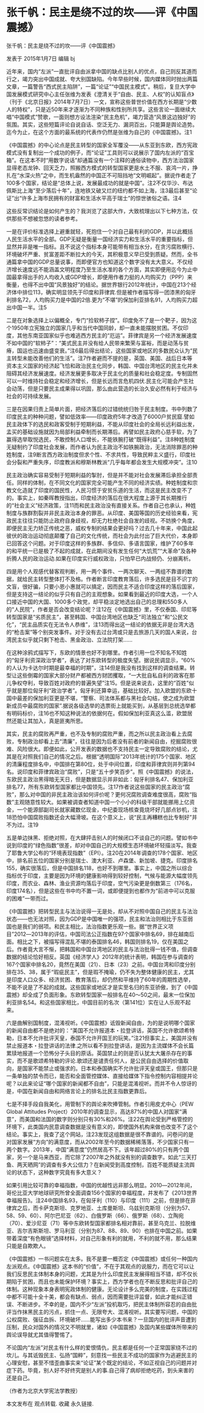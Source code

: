 # 张千帆：民主是绕不过的坎——评《中国震撼》

张千帆：民主是绕不过的坎——评《中国震撼》

发表于 2015年1月7日 编辑 bj

近年来，国内“左派”一直批评自由派拿中国的缺点比别人的优点，自己则反其道而行之，竭力突出中国成就、夸大别国缺陷。今年早些时候，国内媒体同时抛出两篇文章，一篇警告“西式民主陷阱”，一篇“论证”“中国民主模式”。稍后，复旦大学中国发展模式研究中心主任张维为发表《澄清关于“自由、民主、人权”的认知盲点》（刊于《北京日报》2014年7月7日）一文，宣称这些普世价值在西方长期是“少数人的特权”，只是近50年来才逐渐为不同种族和性别所共享。这些言论一面继续大唱“中国模式”赞歌，一面则想方设法渲染“民主危机”，竭力营造“风景这边独好”的氛围。其实，这些短篇评论自说自话、空泛无力、漏洞百出，只能算是舆论造势。迄今为止，在这个方面的最系统的代表作仍然是张维为自己的《中国震撼》。注1 

《中国震撼》的中心论点是民主转型的国家全军覆没――从东亚到东欧，西方宪政模式没有复制出一个成功的例子，而“论证”工具则可以说展示了国内左派的“百宝箱”。在这本不时“用数字说话”却通篇没有一个注释的通俗读物中，西方法治国家显得老态龙钟、回天乏力，照搬西方模式的转型国家更是水土不服、哀鸿一片，挣扎在“水深火热”之中，而生机盎然的中国正不可阻挡地“文明崛起”。据说作者走了100多个国家，结论是“总体上说，发展最成功的就是中国”。注2不仅华沙、布达佩斯比上海“至少落后十年”，连地铁又破又烂的纽约都不如上海，注3最后甚至“论证”出“许多上海市民拥有的财富和生活水平高于瑞士”的惊世骇俗之语。注4 

这些反常识结论是如何产生的？我浏览了这部大作，大致梳理出以下七种方法，仅供那些不想被忽悠的读者参考。 

一是在评价标准选择上避重就轻，死抱住一个对自己最有利的GDP，并以此概括人民生活水平的全部。GDP无疑是衡量一国经济实力和生活水平的重要指标，但显然并非是唯一指标。且不说这个指标本身可能带有相当水分，在贪污腐败横行、环境破坏严重、贫富差距不断拉大的今天，其积极意义早已受到质疑。然而，全书通篇拿中国的GDP总量说事，而即便官方也知道这个数字没有太大意义。不仅经济增长速度远不能涵盖文明程度乃至生活水准的各个方面，其实即便用迄今为止中国最拿得出手的人均收入或GDP增长，即便用作者力挺的人均购买力（PPP）来衡量，也得不出中国“风景独好”的结论。据世界银行2012年统计，中国在213个经济体中排位113，确实明显领先于印度和菲律宾.但是被作者描写得一团漆黑的匈牙利排名72，人均购买力是中国的2倍.更为“不堪”的保加利亚排名91，人均购买力超出中国一半。注5 

二是在对象选择上以偏概全，专门“捡软柿子捏”。印度免不了是一个靶子，因为这个1950年立宪独立的国家几乎和当代中国同龄，却一直未能摆脱贫困。不仅印度，其他东南亚国家似乎也难逃西方民主的“厄运”。菲律宾是另一个经济发展速度不如中国的“软柿子”：“美式民主并没有给人民带来繁荣与富裕，而是动荡与贫瘠，国运也迅速由盛变衰。”注6最后得出结论，这些国家或地区的多数民众认为“民主转型未能改善他们的生活”。注7作者避而不提的是，英国、美国、战后日本等资本主义国家的经济起飞恰和政治民主化同步，韩国、中国台湾地区的民主化并未阻碍其经济发展速度。经济发展更多取决于民主化的质量和社会稳定度。专制固然可以一时维持社会稳定和经济增长，但是长远而言危机四伏.民主化可能会产生社会动荡，但是只要民主成果得以巩固，那么由此营造的长治久安必然有利于经济与社会的可持续发展。 

三是在因果归责上简单片面，把经济落后的过错统统归咎于民主制度。书中列数了印度民主的种种问题，譬如低效率――印度政府5年才改造了6000户贫民窟.譬如民主政体下的选民和政客受制于短期利益，不能从印度社会的全局长远利益出发，孟买的基础设施就因为局部利益牵制而长期滞后。再譬如民主政府心慈手软，为了赢得选举取悦选民，不敢控制人口增长，不能铁腕打破“既得利益”。注8种姓制度无疑制约了印度社会发展，而作者认为民主政治不如铁腕政治，无法消除罪恶的种姓制度，注9断言西方政治制度但求个性、不求共性，导致民粹主义盛行，印度社会分裂和严重失序，印度教派和穆斯林教派“几乎每年都会发生大规模冲突”。注10 

民主政治确实容易受制于短期利益的掣肘，但是并不能对社会发展滞后承担全部责任。同样的体制，在不同文化的国家完全可能产生不同的经济实绩。种姓制度和宗教文化造就了印度的国民性，人民习惯于安贫乐道的生活，而这是民主改变不了的。事实上，如秦晖教授指出，印度经济的落后在很大程度上源于其长期推行的“社会主义”经济政策，注11而和民主政治没有直接关系。作者自己也承认，种姓制度与族群割裂并非民主政治本身的罪恶。从印度、美国等国的历史经验来看，宪政民主往往只能防止政府自身歧视，却无力杜绝社会自发的歧视。不妨换个角度，即便民主无力矫正传统之恶，威权专制的结果会更好吗？过去几十年来，中国此起彼伏的政治运动彻底颠覆了自己的文化传统，而社会为此付出了巨大代价，本身即已回答这个问题。对于印度这样的多族群、多信仰、多语言国家，维护了60多年的和平统一已是极了不起的成就，在此期间没有发生任何“大饥荒”“大革命”及各种折腾人民的政治运动.如果在印度实行威权政治，只怕早已内战频仍、分崩离析。 

四是用个人观感代替客观判断，用一两个事件、一两次聊天、一两组不靠谱的数据，就给民主转型整体打不及格。作者断言印度教育落后，许多选民是目不识丁的文盲，很好骗，只要小恩小惠就可以搞定，因而民主不适合印度这样的落后国家，但是支持这一结论的似乎只有自己的主观想象。如果看到最近的印度大选，一个人口接近中国的大国、1000多个政党，却平稳淡定地选出自己的总理和550多人的“人民院”，作者是否会改变结论呢？注12在《中国震撼》里，不仅泰国、印尼等转型国家是“劣质民主”，甚至韩国、中国台湾地区也缺乏“司法独立”和“公民文化”，“民主品质实在无法令人恭维”，注13而得出这一结论的依据无非是台湾大选的“枪击案”等个别突发事件。对于没有去过台湾或只是去旅游几天的国人来说，台湾民主似乎就只剩下枪击、黑金政治、立法院打架…… 

在这种涂鸦式描写下，东欧的情景也好不到哪里。作者引用一位不知名不知姓的“匈牙利资深政治学者”，表达了对东欧转型的极度失望。据说民调显示，“60%的人认为卡达尔时期是最幸福的时期”，注14但是我没有找到这样的调查结果。转型让这些倒霉的国家大部分财产都被西方财团攫取，“一大批自私自利的政客在那儿争权夺利，导致百姓对政府的普遍失望”注15。但是说来说去，这里的“百姓”似乎就是那位匈牙利“政治学者”。匈牙利还算幸运，基础比较好。加入欧盟的东欧十国中最差的保加利亚更是不堪，“警察、司法体系都与黑社会勾结，使之成为欧盟新成员中最腐败的国家”.据说各级选举的选票街上就能买到，从基层到总统选举都有明码标价，注16也不知这种说法的依据何在。假如保加利亚真这么滥，欧盟居然还能让其加入，真是匪夷所思。 

其实，民主的腐败再严重，也不及专制的腐败严重，而之所以民主政治看上去腐败，专制政治却看上去“清廉”，往往是因为后者没有前者的新闻自由，挖掘腐败很难、风险很大。即便如此，公开发表的数据也不支持民主一定导致腐败的结论，尤其是在对照我们自己的情况之后。根据“透明国际”2013年统计的175个国家、地区的清廉程度排名中，中国排在第80位，处于中间位置，印度和菲律宾则并列第94名。说印度和菲律宾政治“腐败”，只是“五十步笑百步”。照《中国震撼》的说法，东欧民主政治黑得暗无天日，但是数据显示并非如此：匈牙利排名47、保加利亚排名77，所有东欧转型国家都比中国领先。注17作者说这些国家的民主政治“腐败”，那么对中国的非民主政治该如何评价呢？更何况腐败调查难度很高，腐败“指数”主观随意性较大。如果被调查者知道中国一个小小的科级干部就能挪用上亿资金，一个能源部副司长就家藏数亿现金，中纪委现场核查竟烧坏好几部点钞机，注18恐怕中国腐败指数还会大幅滑坡。在这个意义上，说“民主再糟糕也比专制好”并不为过。注19 

五是单边抹黑、拒绝对照，在大肆抨击别人的时候闭口不谈自己的问题。譬如书中说到印度的“绿色指数”很差，却对中国自己的大规模生态环境破坏轻描淡写。我查了耶鲁大学公布的“环境表现指数”（EPI）。注20在2014年调查的178个国家、地区中，排名前五位的国家分别是瑞士、澳大利亚、卢森堡、新加坡、捷克。印度排名155，确实很落后，但是中国排名118，也好不到哪里。事实上，中国之所以综合指标优于印度，主要是因为环境的健康影响得到较好控制，气候与能源大幅度领先印度，而农业、森林、渔业资源均落后于印度，空气污染更是倒数第三（176名，印度174名），但是这些在书中均不置一词，或即便提到也都作为“前进中可以克服的困难”一带而过。 

《中国震撼》把转型民主与法治说得一无是处，却从不对照中国自己的民主与法治状态――也无法对照，因为GDP是中国唯一的强项，民主和法治则相比于东亚弱国也是我们的弱项。和民主相比，法治指数更乐观一些。据“世界正义项目”2012―2013年的评估，中国司法公正指数在97个国家中排名69，排在越南后面。相比之下，被描写得混乱不堪的泰国排名46，韩国则排名19，仅在美国之后。作者竟大言不惭，把韩国和中国台湾地区的民主与法治批得一钱不值，但调查数据的结论恰好相反。英国《经济学人》2012年的统计表明，韩国在参与调查的167个国家中排名20，竟然在美国（21）、日本（23）之前。中国台湾和印度分别排在35、38，属于“瑕疵民主”，但是瑕不掩瑜，仍不失为整体健康的民主，尤其是印度人口众多、经济贫困、教育落后，却仍然和平维持了60年的周期性选举，不能不说是了不起的成就。这些国家或地区才是实至名归的东亚骄傲，到了《中国震撼》却全成了负面形象。东欧转型国家一般排名在40～50之间，最末一位保加利亚排名54。和这些国家相比，中国目前的名次（第141位）实在让人乐观不起来。 

六是曲解别国制度，混淆视听。《中国震撼》诋毁新闻自由，为的是说明哪个国家的新闻自由都不是绝对的：“美国不允许报道本・拉登讲话，英国不允许歌颂希特勒，日本不允许批评天皇，泰国不允许开国王的玩笑。”注21但事实上，美国并没有禁止报道本・拉登讲话的法律.之所以看不到拉登讲话，是因为主流媒体不会长篇累牍地报道一个恐怖分子头目的原话。英国禁止的则是否认犹太大屠杀存在的事实，而不是歌颂希特勒的评论.歌颂还是谴责任何人，是公民自由选择的价值取向，是国家不能禁止或强求的。日本和泰国确实不允许批评天皇或国王，但那只是一条单独的禁令而已，能否和全面管控媒体、直接给媒体下指令控制内容相提并论呢？以此来论证“哪个国家的新闻都不自由”，只能是混淆视听。而并不令人惊讶的是，中国在新闻自由和网络言论上的排名比民主指数更靠后。 

七是不择手段自我美化，用管制下的舆论来吹捧管制。作者引用皮尤中心（PEW Global Attitudes Project）2010年的调查显示，高达87%的中国人对国家“满意”，而美国和法国的数字则分别只有30%和26%。注22在舆论受到严格管控的环境下，此类国内民意调查数据是没有意义的，即使国外机构来做也改变不了这个结论。事实上，我查了这个网站，注23发现这组数据是很不靠谱的。问卷问的是对国家发展“方向”的满意度，而从2002年至今的数据稀稀落落，不少国家只有一两个数字。2013年，中国“满意度”仍然居高不下。该年超过80%的只有两个国家，另一个是马来西亚，而它除了2007年之外就没有别的调查数字。如此“三天打鱼、两天晒网”的调查有多大公信力？在新闻受到高度控制，百姓不能质疑主流舆论的状态下，这种数字究竟有多大意义？ 

如果引用比较可靠的幸福指数，中国的优越性远非那么明显。2010―2012年间，哥伦比亚大学地球研究所曾全面调查156个国家的幸福程度，并发布了《2013世界幸福报告》。注24中国排名93，在匈牙利（110）与印度（111）之前，但是排在菲律宾之后，而卡萨克斯坦、克罗地亚、土库曼斯坦、乌兹别克斯坦（分别为57、58、59、60）、阿尔巴尼亚（62）、白俄罗斯（66）、俄罗斯（68）、立陶宛（70）、爱沙尼亚（71）等中东欧转型国家都排名相对靠前，甚至乌克兰、拉脱维亚、吉尔吉斯斯坦、罗马利亚（分别为87、88、89、90）也排在中国之前。如果带着深度“有色眼镜”选择材料，对自己形象有利的就用，不利的就不用，那么结果只能是自欺欺人。 

《中国震撼》一书问题实在太多。我不是要一概否定《中国震撼》或任何一种国内左派观点。《中国震撼》这本书的“价值”，不在于其观点的说服力，而在它可以让我们反思民主体制本身的问题，尤其是为什么印度民主发展得相当不错，却不仅长期陷于贫困，而且也未能保护环境？事实上，西方学者也在不断反思和批评自己的体制。这种现象本身表明宪政体制的健康。无论设计多么完美的制度，在实践过程中都不可能十全十美，都会有缺点、弱点，因而需要批评监督，如此才能纠正错误、不断进步。不幸的是，国内不少“左派”投机取巧，把民主体制所容忍的自由批评当作抹黑民主的污点，抓住一点、无限夸大、混淆视听。其实要写问题，中国的公权腐败、强征血拆、环境破坏……能写出多少本书来？一旦国内的批评声音遭到压制，民众对国外的情况又不明就里，诸如《中国震撼》及国内某些媒体所带来的舆论误导就尤其值得警惕了。 

不论国内“左派”对民主有什么样的爱恨情仇，民主都是任何一个正常国家绕不过的坎儿。与其诋毁民主、弘扬“国粹”，刻意找一些民主不成功的国家作为逃避民主的心理安慰，甚至不惜歪曲事实来“论证”某个既定的结论，不如正视自己的问题并对症下药。毕竟，别人好不好终究是别人的事.自己得了病却拒绝吃药，到头来害的还是自己。 

（作者为北京大学宪法学教授） 

本文发布在 观点转载. 收藏 永久链接.